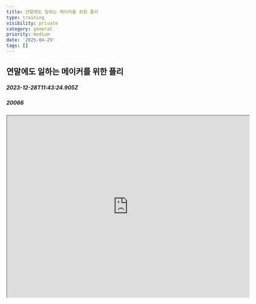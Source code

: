 ```yaml
---
title: 연말에도 일하는 메이커를 위한 플리
type: training
visibility: private
category: general
priority: medium
date: '2025-04-29'
tags: []
---
```

## 연말에도 일하는 메이커를 위한 플리
##### 2023-12-28T11:43:24.905Z
##### 20066

<div data-youtube-video=""><iframe width="640" height="480" allowfullscreen="true" autoplay="false" disablekbcontrols="false" enableiframeapi="false" endtime="0" ivloadpolicy="0" loop="false" modestbranding="true" origin="" playlist="" src="https://www.youtube-nocookie.com/embed/uWA00WUEBvU?modestbranding=1" start="0"></iframe></div><p></p>
